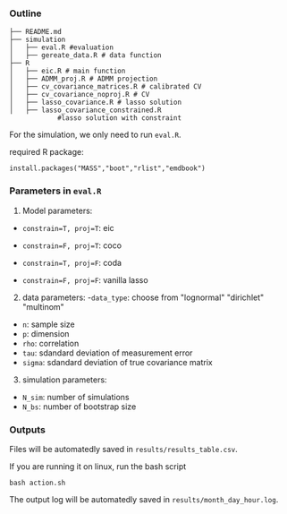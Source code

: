 ### Outline

```
├── README.md
├── simulation
│   ├── eval.R #evaluation
│   ├── gereate_data.R # data function
├── R
│   ├── eic.R # main function
│   ├── ADMM_proj.R # ADMM projection
│   ├── cv_covariance_matrices.R # calibrated CV
│   ├── cv_covariance_noproj.R # CV
│   ├── lasso_covariance.R # lasso solution
│   ├── lasso_covariance_constrained.R 
            #lasso solution with constraint
``````

For the simulation, we only need to run `eval.R`.

required R package:
```
install.packages("MASS","boot","rlist","emdbook")
```
### Parameters in `eval.R`

1. Model parameters:

- `constrain=T, proj=T`: eic

- `constrain=F, proj=T`: coco

- `constrain=T, proj=F`: coda

- `constrain=F, proj=F`: vanilla lasso

2. data parameters:
-`data_type`: choose from "lognormal" "dirichlet" "multinom"
- `n`: sample size
- `p`: dimension
- `rho`: correlation
- `tau`: sdandard deviation of measurement error
- `sigma`: sdandard deviation of true covariance matrix


3. simulation parameters:
- `N_sim`: number of simulations
- `N_bs`: number of bootstrap size
  
### Outputs
Files will be automatedly saved in `results/results_table.csv`.

If you are running it on linux, run the bash script
```
bash action.sh
```
The output log will be automatedly saved in `results/month_day_hour.log`.
